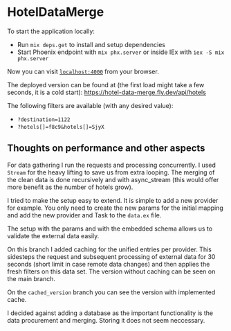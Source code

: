 # HotelDataMerge

To start the application locally:

  * Run `mix deps.get` to install and setup dependencies
  * Start Phoenix endpoint with `mix phx.server` or inside IEx with `iex -S mix phx.server`

Now you can visit [`localhost:4000`](http://localhost:4000) from your browser.

The deployed version can be found at (the first load might take a few seconds, it is a cold start): https://hotel-data-merge.fly.dev/api/hotels

The following filters are available (with any desired value):

- `?destination=1122`
- `?hotels[]=f8c9&hotels[]=SjyX`

## Thoughts on performance and other aspects

For data gathering I run the requests and processing concurrently.
I used `Stream` for the heavy lifting to save us from extra looping.
The merging of the clean data is done recursively and with async_stream (this would offer more benefit as the number of hotels grow).

I tried to make the setup easy to extend. It is simple to add a new provider for example.
You only need to create the new params for the initial mapping and add the new provider and Task to the `data.ex` file.

The setup with the params and with the embedded schema allows us to validate the external data easily.

On this branch I added caching for the unified entries per provider.
This sidesteps the request and subsequent processing of external data for 30 seconds (short limit in case remote data changes) and then applies the fresh filters on this data set.
The version without caching can be seen on the main branch.

On the `cached_version` branch you can see the version with implemented cache.

I decided against adding a database as the important functionality is the data procurement and merging. Storing it does not seem neccessary.
